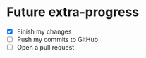 # Future extra-progress

- [x] Finish my changes
- [ ] Push my commits to GitHub
- [ ] Open a pull request
